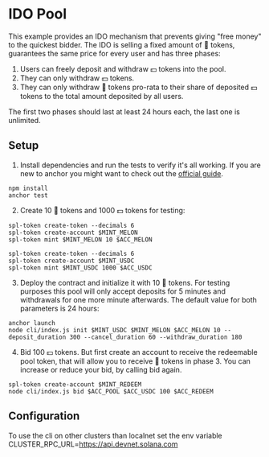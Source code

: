 # IDO Pool

This example provides an IDO mechanism that prevents giving "free money" to the quickest bidder. The IDO is selling a fixed amount of 🍉 tokens, guarantees the same price for every user and has three phases:

1. Users can freely deposit and withdraw 💵 tokens into the pool.
2. They can only withdraw 💵 tokens.
3. They can only withdraw 🍉 tokens pro-rata to their share of deposited 💵 tokens to the total amount deposited by all users.

The first two phases should last at least 24 hours each, the last one is unlimited.

## Setup

1. Install dependencies and run the tests to verify it's all working. If
   you are new to anchor you might want to check out the [official guide](https://project-serum.github.io/anchor/getting-started/installation.html).

```
npm install
anchor test
```

2. Create 10 🍉 tokens and 1000 💵 tokens for testing:

```
spl-token create-token --decimals 6
spl-token create-account $MINT_MELON
spl-token mint $MINT_MELON 10 $ACC_MELON

spl-token create-token --decimals 6
spl-token create-account $MINT_USDC
spl-token mint $MINT_USDC 1000 $ACC_USDC
```

3. Deploy the contract and initialize it with 10 🍉 tokens. For testing purposes this pool will only accept deposits for 5 minutes and withdrawals for one more minute afterwards. The default value for both parameters is 24 hours:

```
anchor launch
node cli/index.js init $MINT_USDC $MINT_MELON $ACC_MELON 10 --deposit_duration 300 --cancel_duration 60 --withdraw_duration 180
```

4. Bid 100 💵 tokens. But first create an account to receive the redeemable pool token, that will allow you to receive 🍉 tokens in phase 3. You can increase or reduce your bid, by calling bid again.

```
spl-token create-account $MINT_REDEEM
node cli/index.js bid $ACC_POOL $ACC_USDC 100 $ACC_REDEEM
```

## Configuration

To use the cli on other clusters than localnet set the env variable CLUSTER_RPC_URL=https://api.devnet.solana.com
